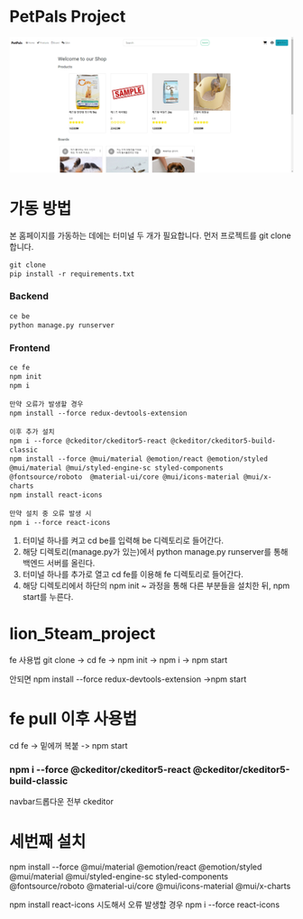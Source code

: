 # PetPals Project

![img](be/static/images/main_homepage.png)

# 가동 방법

본 홈페이지를 가동하는 데에는 터미널 두 개가 필요합니다.
먼저 프로젝트를 git clone 합니다.

```
git clone
pip install -r requirements.txt
```

### Backend

```
ce be
python manage.py runserver
```

### Frontend

```
ce fe
npm init
npm i

만약 오류가 발생할 경우
npm install --force redux-devtools-extension

이후 추가 설치
npm i --force @ckeditor/ckeditor5-react @ckeditor/ckeditor5-build-classic
npm install --force @mui/material @emotion/react @emotion/styled @mui/material @mui/styled-engine-sc styled-components  @fontsource/roboto  @material-ui/core @mui/icons-material @mui/x-charts
npm install react-icons

만약 설치 중 오류 발생 시
npm i --force react-icons
```

1. 터미널 하나를 켜고 cd be를 입력해 be 디렉토리로 들어간다.
2. 해당 디렉토리(manage.py가 있는)에서 python manage.py runserver를 통해 백엔드 서버를 올린다.
3. 터미널 하나를 추가로 열고 cd fe를 이용해 fe 디렉토리로 들어간다.
4. 해당 디렉토리에서 하단의 npm init ~ 과정을 통해 다른 부분들을 설치한 뒤, npm start를 누른다.

# lion_5team_project

fe 사용법
git clone -> cd fe -> npm init -> npm i -> npm start

안되면
npm install --force redux-devtools-extension ->npm start

# fe pull 이후 사용법

cd fe ->  밑에꺼 복붙 -> npm start

### npm i --force @ckeditor/ckeditor5-react @ckeditor/ckeditor5-build-classic

navbar드롭다운 전부 ckeditor

# 세번째 설치

npm install --force @mui/material @emotion/react @emotion/styled @mui/material @mui/styled-engine-sc styled-components  @fontsource/roboto  @material-ui/core @mui/icons-material @mui/x-charts

npm install react-icons 시도해서 오류 발생할 경우 npm i --force react-icons
